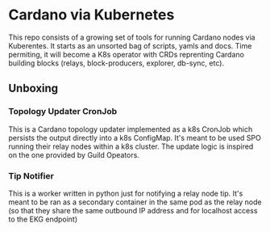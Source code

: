 # Cardano via Kubernetes

This repo consists of a growing set of tools for running Cardano nodes via Kuberentes. It starts as an unsorted bag of scripts, yamls and docs. Time permiting, it will become a K8s operator with CRDs reprenting Cardano building blocks (relays, block-producers, explorer, db-sync, etc).

## Unboxing

### Topology Updater CronJob

This is a Cardano topology updater implemented as a k8s CronJob which persists the output directly into a k8s ConfigMap. It's meant to be used SPO running their relay nodes within a k8s cluster. The update logic is inspired on the one provided by Guild Opeators.

### Tip Notifier

This is a worker written in python just for notifying a relay node tip. It's meant to be ran as a secondary container in the same pod as the relay node (so that they share the same outbound IP address and for localhost access to the EKG endpoint)